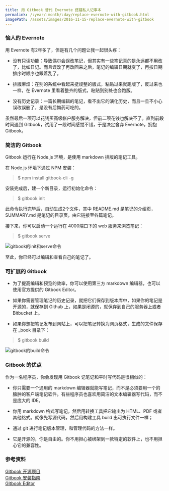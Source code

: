 ```yaml
---
title: 用 Gitbook 替代 Evernote 搭建私人记事本
permalink: /:year/:month/:day/replace-evernote-with-gitbook.html
imagePath: /assets/images/2016-11-15-replace-evernote-with-gitbook
---
```


### 恼人的 Evernote

用 Evernote 有2年多了，但是有几个问题让我一起很头疼：

* 没有只读功能：导致偶尔会误改笔记，但其实有一些笔记真的是永远都不用改了，比如日记。而且误改了再改回来之后，笔记的编辑日期就变了，再按日期排序时顺序也跟着乱了。

* 排版麻烦：在别的系统中看起来挺规整的版式，粘贴过来就跑版了，反过来也一样，在 Evernote 里看着整齐的版式，粘贴到别处也会跑版。

* 没有历史记录：一篇长期编辑的笔记，看不出它的演化历史，而且一旦不小心误改误删了，是没有后悔药可吃的。

虽然最后一项可以花钱买高级帐户服务解决，但前二项花钱也解决不了。直到前段时间遇到 Gitbook，试用了一段时间感觉不错，于是决定舍弃 Evernote，拥抱 Gitbook。

### 简洁的 Gitbook

Gitbook 运行在 Node.js 环境，是使用 markdown 排版的笔记工具。

在 Node.js 环境下通过 NPM 安装：

> $ npm install gitbook-cli -g

安装完成后，建一个新目录，运行初始化命令：

> $ gitbook init

此命令执行完毕后，自动生成2个文件，其中 README.md 是笔记的介绍页，SUMMARY.md 是笔记的目录页，由它链接至各篇笔记。

接下来，你可以启动一个运行在 4000端口下的 web 服务来浏览笔记：
> $ gitbook serve

![gitbook的init和serve命令]({{page.imagePath}}/gitbook-init-and-serve.png)

至此，你已经可以编辑和查看自己的笔记了。

### 可扩展的 Gitbook

* 为了提高编辑和预览的效率，你可以使用第三方 markdown 编辑器，也可以使用官方提供的 Gitbook Editor。

* 如果你需要管理笔记的历史记录，就把它们保存到版本库中，如果你的笔记是开源的，就保存到 Github 上，如果是闭源的，就保存到自己的服务器上或者 Bitbucket 上。

* 如果你想把笔记发布到网站上，可以把笔记转换为网页格式，生成的文件保存在 _book 目录下：

> $ gitbook build

![gitbook的build命令]({{page.imagePath}}/gitbook-build.png)

### Gitbook 的优点

作为一名程序员，你会发现用 Gitbook 记笔记和平时写代码是很相似的：

* 你只需要一个通用的 markdown 编辑器就能写笔记，而不是必须要用一个的臃肿的客户端笔记软件。有些程序员也喜欢用简洁的文本编辑器写代码，而不是庞大的 IDE。

* 你用 markdown 格式写笔记，然后用转换工具把它输出为 HTML、PDF 或者其他格式。就像先写源代码，然后用构建工具 build 出可执行文件一样；

* 通过 git 进行笔记版本管理，和管理代码的方法一样。

* 它是开源的，你是自由的。你不用担心被绑架到一款特定的软件上，也不用担心它的兼容性。

### 参考资料

[Gitbook 开源项目](https://github.com/GitbookIO/gitbook)<br>
[Gitbook 安装指南](https://github.com/GitbookIO/gitbook/blob/master/docs/setup.md)<br>
[Gitbook Editor](https://www.gitbook.com/editor)
